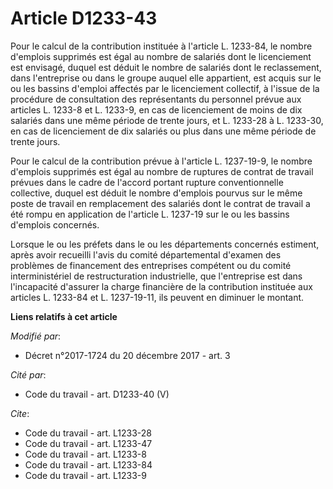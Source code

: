 # Article D1233-43

Pour le calcul de la contribution instituée à l'article L. 1233-84, le nombre d'emplois supprimés est égal au nombre de
salariés dont le licenciement est envisagé, duquel est déduit le nombre de salariés dont le reclassement, dans l'entreprise
ou dans le groupe auquel elle appartient, est acquis sur le ou les bassins d'emploi affectés par le licenciement collectif, à
l'issue de la procédure de consultation des représentants du personnel prévue aux articles L. 1233-8 et L. 1233-9, en cas de
licenciement de moins de dix salariés dans une même période de trente jours, et L. 1233-28 à L. 1233-30, en cas de
licenciement de dix salariés ou plus dans une même période de trente jours.

Pour le calcul de la contribution prévue à l'article L. 1237-19-9, le nombre d'emplois supprimés est égal au nombre de
ruptures de contrat de travail prévues dans le cadre de l'accord portant rupture conventionnelle collective, duquel est
déduit le nombre d'emplois pourvus sur le même poste de travail en remplacement des salariés dont le contrat de travail a été
rompu en application de l'article L. 1237-19 sur le ou les bassins d'emplois concernés.

Lorsque le ou les préfets dans le ou les départements concernés estiment, après avoir recueilli l'avis du comité
départemental d'examen des problèmes de financement des entreprises compétent ou du comité interministériel de
restructuration industrielle, que l'entreprise est dans l'incapacité d'assurer la charge financière de la contribution
instituée aux articles L. 1233-84 et L. 1237-19-11, ils peuvent en diminuer le montant.

**Liens relatifs à cet article**

_Modifié par_:

  - Décret n°2017-1724 du 20 décembre 2017 - art. 3

_Cité par_:

  - Code du travail - art. D1233-40 (V)

_Cite_:

  - Code du travail - art. L1233-28
  - Code du travail - art. L1233-47
  - Code du travail - art. L1233-8
  - Code du travail - art. L1233-84
  - Code du travail - art. L1233-9
